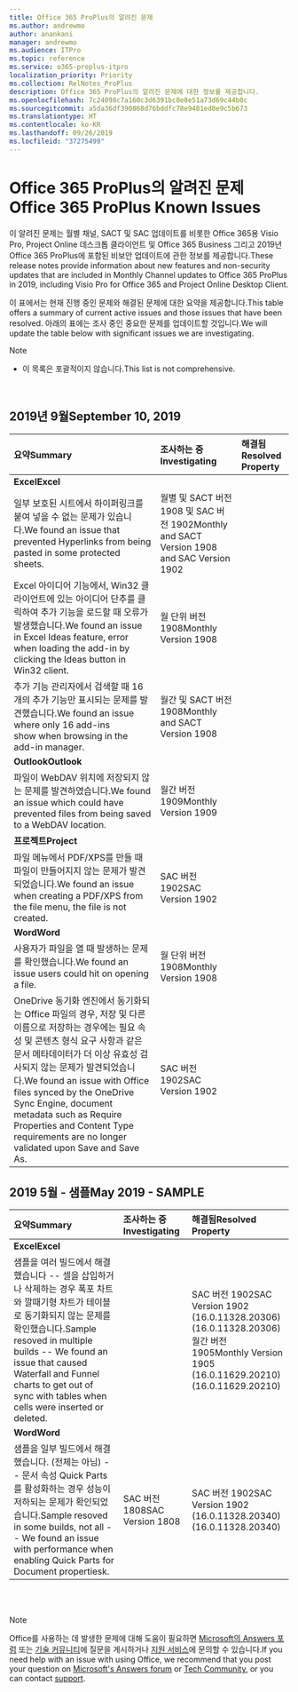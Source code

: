 ```yaml
---
title: Office 365 ProPlus의 알려진 문제
ms.author: andrewmo
author: anankani
manager: andrewmo
ms.audience: ITPro
ms.topic: reference
ms.service: o365-proplus-itpro
localization_priority: Priority
ms.collection: RelNotes_ProPlus
description: Office 365 ProPlus의 알려진 문제에 대한 정보를 제공합니다.
ms.openlocfilehash: 7c24098c7a160c3d6391bc8e8e51a73d69c44b0c
ms.sourcegitcommit: a5da36df390868d76bddfc78e9481ed8e9c5b673
ms.translationtype: HT
ms.contentlocale: ko-KR
ms.lasthandoff: 09/26/2019
ms.locfileid: "37275499"
---
```

# <a name="office-365-proplus-known-issues"></a><span data-ttu-id="3b955-103">Office 365 ProPlus의 알려진 문제</span><span class="sxs-lookup"><span data-stu-id="3b955-103">Office 365 ProPlus Known Issues</span></span>

<span data-ttu-id="3b955-104">이 알려진 문제는 월별 채널, SACT 및 SAC 업데이트를 비롯한 Office 365용 Visio Pro, Project Online 데스크톱 클라이언트 및 Office 365 Business 그리고 2019년 Office 365 ProPlus에 포함된 비보안 업데이트에 관한 정보를 제공합니다.</span><span class="sxs-lookup"><span data-stu-id="3b955-104">These release notes provide information about new features and non-security updates that are included in Monthly Channel updates to Office 365 ProPlus in 2019, including Visio Pro for Office 365 and Project Online Desktop Client.</span></span>

<span data-ttu-id="3b955-105">이 표에서는 현재 진행 중인 문제와 해결된 문제에 대한 요약을 제공합니다.</span><span class="sxs-lookup"><span data-stu-id="3b955-105">This table offers a summary of current active issues and those issues that have been resolved.</span></span>  <span data-ttu-id="3b955-106">아래의 표에는 조사 중인 중요한 문제를 업데이트할 것입니다.</span><span class="sxs-lookup"><span data-stu-id="3b955-106">We will update the table below with significant issues we are investigating.</span></span>

 > [!NOTE]
 >- <span data-ttu-id="3b955-107">이 목록은 포괄적이지 않습니다.</span><span class="sxs-lookup"><span data-stu-id="3b955-107">This list is not comprehensive.</span></span>

<br>

## <a name="september-2019"></a><span data-ttu-id="3b955-108">2019년 9월</span><span class="sxs-lookup"><span data-stu-id="3b955-108">September 10, 2019</span></span>

|<span data-ttu-id="3b955-109">요약</span><span class="sxs-lookup"><span data-stu-id="3b955-109">Summary</span></span>|<span data-ttu-id="3b955-110">조사하는 중</span><span class="sxs-lookup"><span data-stu-id="3b955-110">Investigating</span></span>|<span data-ttu-id="3b955-111">해결됨</span><span class="sxs-lookup"><span data-stu-id="3b955-111">Resolved Property</span></span>|
|:-------------------------------------------------------------------------------------|:-----|:-----|
|<span data-ttu-id="3b955-112">**Excel**</span><span class="sxs-lookup"><span data-stu-id="3b955-112">**Excel**</span></span>
<span data-ttu-id="3b955-113">일부 보호된 시트에서 하이퍼링크를 붙여 넣을 수 없는 문제가 있습니다.</span><span class="sxs-lookup"><span data-stu-id="3b955-113">We found an issue that prevented Hyperlinks from being pasted in some protected sheets.</span></span>|<span data-ttu-id="3b955-114">월별 및 SACT 버전 1908 및 SAC 버전 1902</span><span class="sxs-lookup"><span data-stu-id="3b955-114">Monthly and SACT Version 1908 and SAC Version 1902</span></span>||
<span data-ttu-id="3b955-115">Excel 아이디어 기능에서, Win32 클라이언트에 있는 아이디어 단추를 클릭하여 추가 기능을 로드할 때 오류가 발생했습니다.</span><span class="sxs-lookup"><span data-stu-id="3b955-115">We found an issue in Excel Ideas feature, error when loading the add-in by clicking the Ideas button in Win32 client.</span></span>|<span data-ttu-id="3b955-116">월 단위 버전 1908</span><span class="sxs-lookup"><span data-stu-id="3b955-116">Monthly Version 1908</span></span>||
<span data-ttu-id="3b955-117">추가 기능 관리자에서 검색할 때 16개의 추가 기능만 표시되는 문제를 발견했습니다.</span><span class="sxs-lookup"><span data-stu-id="3b955-117">We found an issue where only 16 add-ins show when browsing in the add-in manager.</span></span>|<span data-ttu-id="3b955-118">월간 및 SACT 버전 1908</span><span class="sxs-lookup"><span data-stu-id="3b955-118">Monthly and SACT Version 1908</span></span>||
|<span data-ttu-id="3b955-119">**Outlook**</span><span class="sxs-lookup"><span data-stu-id="3b955-119">**Outlook**</span></span>
<span data-ttu-id="3b955-120">파일이 WebDAV 위치에 저장되지 않는 문제를 발견하였습니다.</span><span class="sxs-lookup"><span data-stu-id="3b955-120">We found an issue which could have prevented files from being saved to a WebDAV location.</span></span>|<span data-ttu-id="3b955-121">월간 버전 1909</span><span class="sxs-lookup"><span data-stu-id="3b955-121">Monthly Version 1909</span></span>||
|<span data-ttu-id="3b955-122">**프로젝트**</span><span class="sxs-lookup"><span data-stu-id="3b955-122">**Project**</span></span>
<span data-ttu-id="3b955-123">파일 메뉴에서 PDF/XPS를 만들 때 파일이 만들어지지 않는 문제가 발견되었습니다.</span><span class="sxs-lookup"><span data-stu-id="3b955-123">We found an issue when creating a PDF/XPS from the file menu, the file is not created.</span></span> |<span data-ttu-id="3b955-124">SAC 버전 1902</span><span class="sxs-lookup"><span data-stu-id="3b955-124">SAC Version 1902</span></span>||
|<span data-ttu-id="3b955-125">**Word**</span><span class="sxs-lookup"><span data-stu-id="3b955-125">**Word**</span></span>
<span data-ttu-id="3b955-126">사용자가 파일을 열 때 발생하는 문제를 확인했습니다.</span><span class="sxs-lookup"><span data-stu-id="3b955-126">We found an issue users could hit on opening a file.</span></span>|<span data-ttu-id="3b955-127">월 단위 버전 1908</span><span class="sxs-lookup"><span data-stu-id="3b955-127">Monthly Version 1908</span></span>||
<span data-ttu-id="3b955-128">OneDrive 동기화 엔진에서 동기화되는 Office 파일의 경우, 저장 및 다른 이름으로 저장하는 경우에는 필요 속성 및 콘텐츠 형식 요구 사항과 같은 문서 메타데이터가 더 이상 유효성 검사되지 않는 문제가 발견되었습니다.</span><span class="sxs-lookup"><span data-stu-id="3b955-128">We found an issue with Office files synced by the OneDrive Sync Engine, document metadata such as Require Properties and Content Type requirements are no longer validated upon Save and Save As.</span></span>|<span data-ttu-id="3b955-129">SAC 버전 1902</span><span class="sxs-lookup"><span data-stu-id="3b955-129">SAC Version 1902</span></span>||

## <a name="may-2019---sample"></a><span data-ttu-id="3b955-130">2019 5월 - 샘플</span><span class="sxs-lookup"><span data-stu-id="3b955-130">May 2019 - SAMPLE</span></span>

|<span data-ttu-id="3b955-131">요약</span><span class="sxs-lookup"><span data-stu-id="3b955-131">Summary</span></span>|<span data-ttu-id="3b955-132">조사하는 중</span><span class="sxs-lookup"><span data-stu-id="3b955-132">Investigating</span></span>|<span data-ttu-id="3b955-133">해결됨</span><span class="sxs-lookup"><span data-stu-id="3b955-133">Resolved Property</span></span>|
|:-------------------------------------------------------------------------------------|:-----|:-----|
|<span data-ttu-id="3b955-134">**Excel**</span><span class="sxs-lookup"><span data-stu-id="3b955-134">**Excel**</span></span>
<span data-ttu-id="3b955-135">샘플을 여러 빌드에서 해결했습니다 -- 셀을 삽입하거나 삭제하는 경우 폭포 차트와 깔때기형 차트가 테이블로 동기화되지 않는 문제를 확인했습니다.</span><span class="sxs-lookup"><span data-stu-id="3b955-135">Sample resoved in multiple builds -- We found an issue that caused Waterfall and Funnel charts to get out of sync with tables when cells were inserted or deleted.</span></span>||<span data-ttu-id="3b955-136">SAC 버전 1902</span><span class="sxs-lookup"><span data-stu-id="3b955-136">SAC Version 1902</span></span> <br> <span data-ttu-id="3b955-137">(16.0.11328.20306)</span><span class="sxs-lookup"><span data-stu-id="3b955-137">(16.0.11328.20306)</span></span> <br> <span data-ttu-id="3b955-138">월간 버전 1905</span><span class="sxs-lookup"><span data-stu-id="3b955-138">Monthly Version 1905</span></span> <br> <span data-ttu-id="3b955-139">(16.0.11629.20210)</span><span class="sxs-lookup"><span data-stu-id="3b955-139">(16.0.11629.20210)</span></span>|
|<span data-ttu-id="3b955-140">**Word**</span><span class="sxs-lookup"><span data-stu-id="3b955-140">**Word**</span></span>
<span data-ttu-id="3b955-141">샘플을 일부 빌드에서 해결했습니다. (전체는 아님) -- 문서 속성 Quick Parts를 활성화하는 경우 성능이 저하되는 문제가 확인되었습니다.</span><span class="sxs-lookup"><span data-stu-id="3b955-141">Sample resoved in some builds, not all -- We found an issue with performance when enabling Quick Parts for Document propertiesk.</span></span>|<span data-ttu-id="3b955-142">SAC 버전 1808</span><span class="sxs-lookup"><span data-stu-id="3b955-142">SAC Version 1808</span></span>|<span data-ttu-id="3b955-143">SAC 버전 1902</span><span class="sxs-lookup"><span data-stu-id="3b955-143">SAC Version 1902</span></span> <br> <span data-ttu-id="3b955-144">(16.0.11328.20340)</span><span class="sxs-lookup"><span data-stu-id="3b955-144">(16.0.11328.20340)</span></span>|

<br>
<br>

> [!NOTE]
> <span data-ttu-id="3b955-145">Office를 사용하는 데 발생한 문제에 대해 도움이 필요하면 [Microsoft의 Answers 포럼](https://answers.microsoft.com/) 또는 [기술 커뮤니티](https://techcommunity.microsoft.com/)에 질문을 게시하거나 [지원 서비스](https://support.microsoft.com/contactus)에 문의할 수 있습니다.</span><span class="sxs-lookup"><span data-stu-id="3b955-145">If you need help with an issue with using Office, we recommend that you post your question on [Microsoft's Answers forum](https://answers.microsoft.com/) or [Tech Community](https://techcommunity.microsoft.com/), or you can contact [support](https://support.microsoft.com/contactus).</span></span>
